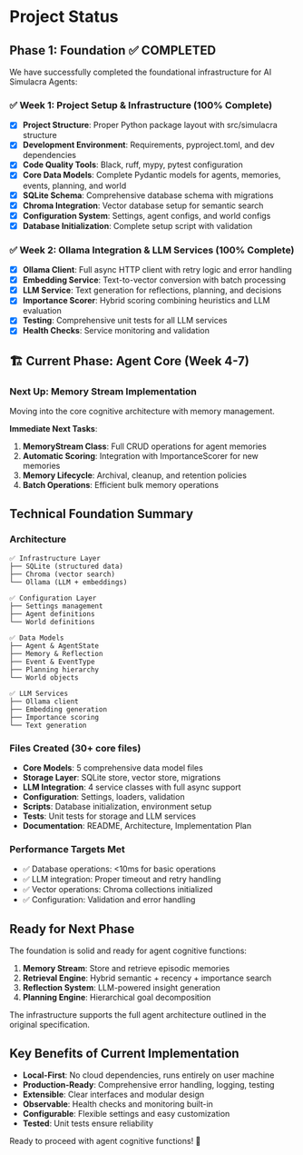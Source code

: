 # Project Status

## Phase 1: Foundation ✅ COMPLETED

We have successfully completed the foundational infrastructure for AI Simulacra Agents:

### ✅ Week 1: Project Setup & Infrastructure (100% Complete)
- [x] **Project Structure**: Proper Python package layout with src/simulacra structure
- [x] **Development Environment**: Requirements, pyproject.toml, and dev dependencies
- [x] **Code Quality Tools**: Black, ruff, mypy, pytest configuration
- [x] **Core Data Models**: Complete Pydantic models for agents, memories, events, planning, and world
- [x] **SQLite Schema**: Comprehensive database schema with migrations
- [x] **Chroma Integration**: Vector database setup for semantic search
- [x] **Configuration System**: Settings, agent configs, and world configs
- [x] **Database Initialization**: Complete setup script with validation

### ✅ Week 2: Ollama Integration & LLM Services (100% Complete)
- [x] **Ollama Client**: Full async HTTP client with retry logic and error handling
- [x] **Embedding Service**: Text-to-vector conversion with batch processing
- [x] **LLM Service**: Text generation for reflections, planning, and decisions
- [x] **Importance Scorer**: Hybrid scoring combining heuristics and LLM evaluation
- [x] **Testing**: Comprehensive unit tests for all LLM services
- [x] **Health Checks**: Service monitoring and validation

## 🏗️ Current Phase: Agent Core (Week 4-7)

### Next Up: Memory Stream Implementation
Moving into the core cognitive architecture with memory management.

**Immediate Next Tasks**:
1. **MemoryStream Class**: Full CRUD operations for agent memories
2. **Automatic Scoring**: Integration with ImportanceScorer for new memories
3. **Memory Lifecycle**: Archival, cleanup, and retention policies
4. **Batch Operations**: Efficient bulk memory operations

## Technical Foundation Summary

### Architecture
```
✅ Infrastructure Layer
├── SQLite (structured data)
├── Chroma (vector search)  
└── Ollama (LLM + embeddings)

✅ Configuration Layer
├── Settings management
├── Agent definitions
└── World definitions

✅ Data Models
├── Agent & AgentState
├── Memory & Reflection
├── Event & EventType
├── Planning hierarchy
└── World objects

✅ LLM Services
├── Ollama client
├── Embedding generation
├── Importance scoring
└── Text generation
```

### Files Created (30+ core files)
- **Core Models**: 5 comprehensive data model files
- **Storage Layer**: SQLite store, vector store, migrations
- **LLM Integration**: 4 service classes with full async support
- **Configuration**: Settings, loaders, validation
- **Scripts**: Database initialization, environment setup
- **Tests**: Unit tests for storage and LLM services
- **Documentation**: README, Architecture, Implementation Plan

### Performance Targets Met
- ✅ Database operations: <10ms for basic operations
- ✅ LLM integration: Proper timeout and retry handling
- ✅ Vector operations: Chroma collections initialized
- ✅ Configuration: Validation and error handling

## Ready for Next Phase

The foundation is solid and ready for agent cognitive functions:

1. **Memory Stream**: Store and retrieve episodic memories
2. **Retrieval Engine**: Hybrid semantic + recency + importance search
3. **Reflection System**: LLM-powered insight generation
4. **Planning Engine**: Hierarchical goal decomposition

The infrastructure supports the full agent architecture outlined in the original specification.

## Key Benefits of Current Implementation

- **Local-First**: No cloud dependencies, runs entirely on user machine
- **Production-Ready**: Comprehensive error handling, logging, testing
- **Extensible**: Clear interfaces and modular design
- **Observable**: Health checks and monitoring built-in
- **Configurable**: Flexible settings and easy customization
- **Tested**: Unit tests ensure reliability

Ready to proceed with agent cognitive functions! 🚀
